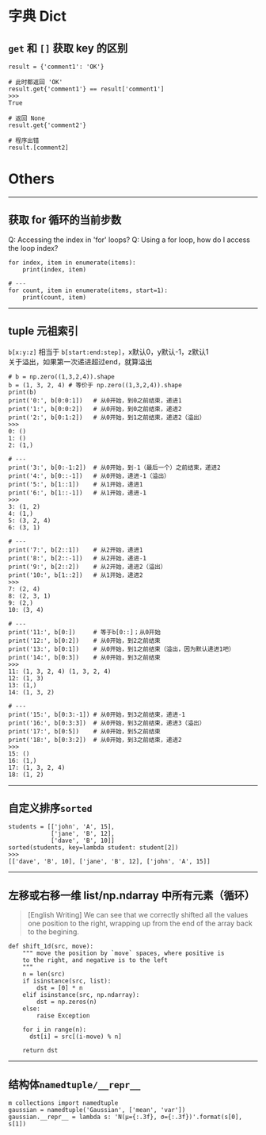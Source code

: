 # 字典 Dict

## `get` 和 `[]` 获取 key 的区别

```
result = {'comment1': 'OK'}

# 此时都返回 'OK'
result.get{'comment1'} == result['comment1']
>>>
True

# 返回 None
result.get{'comment2'}

# 程序出错
result.[comment2]
```



# Others

---
## 获取 for 循环的当前步数 
Q: Accessing the index in 'for' loops? 
Q: Using a for loop, how do I access the loop index?

```
for index, item in enumerate(items):
    print(index, item)

# ---
for count, item in enumerate(items, start=1):
    print(count, item)
```

---
## tuple 元祖索引
`b[x:y:z]` 相当于 `b[start​:end:​step]`，x默认0，y默认-1，z默认1  
关于溢出，如果第一次递进超过end，就算溢出

```
# b = np.zero((1,3,2,4)).shape
b = (1, 3, 2, 4) # 等价于 np.zero((1,3,2,4)).shape
print(b)
print('0:', b[0:0:1])   # 从0开始，到0之前结束，递进1
print('1:', b[0:0:2])   # 从0开始，到0之前结束，递进2
print('2:', b[0:1:2])   # 从0开始，到1之前结束，递进2（溢出）
>>>
0: ()
1: ()
2: (1,)

# ---
print('3:', b[0:-1:2])  # 从0开始，到-1（最后一个）之前结束，递进2
print('4:', b[0::-1])   # 从0开始，递进-1（溢出）
print('5:', b[1::1])    # 从1开始，递进1
print('6:', b[1::-1])   # 从1开始，递进-1
>>>
3: (1, 2)
4: (1,)
5: (3, 2, 4)
6: (3, 1)

# ---
print('7:', b[2::1])    # 从2开始，递进1
print('8:', b[2::-1])   # 从2开始，递进-1
print('9:', b[2::2])    # 从2开始，递进2（溢出）
print('10:', b[1::2])   # 从1开始，递进2
>>>
7: (2, 4)
8: (2, 3, 1)
9: (2,)
10: (3, 4)
    
# ---
print('11:', b[0:])     # 等于b[0::]；从0开始
print('12:', b[0:2])    # 从0开始，到2之前结束
print('13:', b[0:1])    # 从0开始，到1之前结束（溢出，因为默认递进1吧）
print('14:', b[0:3])    # 从0开始，到3之前结束
>>>
11: (1, 3, 2, 4) (1, 3, 2, 4)
12: (1, 3)
13: (1,)
14: (1, 3, 2)

# ---
print('15:', b[0:3:-1]) # 从0开始，到3之前结束，递进-1
print('16:', b[0:3:3])  # 从0开始，到3之前结束，递进3（溢出）
print('17:', b[0:5])    # 从0开始，到5之前结束
print('18:', b[0:3:2])  # 从0开始，到3之前结束，递进2
>>>
15: ()
16: (1,)
17: (1, 3, 2, 4)
18: (1, 2)
```

---
## 自定义排序`sorted`
```
students = [['john', 'A', 15],
            ['jane', 'B', 12],
            ['dave', 'B', 10]]
sorted(students, key=lambda student: student[2]) 
>>>
[['dave', 'B', 10], ['jane', 'B', 12], ['john', 'A', 15]]
```

---
## 左移或右移一维 list/np.ndarray 中所有元素（循环）

> [English Writing] We can see that we correctly shifted all the values one position to the right,
wrapping up from the end of the array back to the begining.

```
def shift_1d(src, move):
    """ move the position by `move` spaces, where positive is 
    to the right, and negative is to the left
    """
    n = len(src)
    if isinstance(src, list):
        dst = [0] * n
    elif isinstance(src, np.ndarray):
        dst = np.zeros(n)
    else:
        raise Exception

    for i in range(n):
      dst[i] = src[(i-move) % n]
    
    return dst
```

---
## 结构体`namedtuple/__repr__`
```
m collections import namedtuple
gaussian = namedtuple('Gaussian', ['mean', 'var'])
gaussian.__repr__ = lambda s: 'Ν(μ={:.3f}, σ={:.3f})'.format(s[0], s[1])
```
